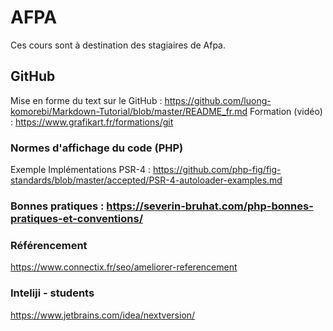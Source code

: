 # AFPA
Ces cours sont à destination des stagiaires de Afpa.

## GitHub
Mise en forme du text sur le GitHub : https://github.com/luong-komorebi/Markdown-Tutorial/blob/master/README_fr.md
Formation (vidéo) : https://www.grafikart.fr/formations/git

### Normes d'affichage du code (PHP)
Exemple Implémentations PSR-4 : https://github.com/php-fig/fig-standards/blob/master/accepted/PSR-4-autoloader-examples.md

### Bonnes pratiques : https://severin-bruhat.com/php-bonnes-pratiques-et-conventions/

### Référencement
https://www.connectix.fr/seo/ameliorer-referencement

### Inteliji - students
https://www.jetbrains.com/idea/nextversion/
